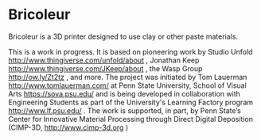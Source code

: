 # Bricoleur
Bricoleur is a 3D printer designed to use clay or other paste materials.

This is a work in progress. It is based on pioneering work by Studio Unfold http://www.thingiverse.com/unfold/about , Jonathan Keep http://www.thingiverse.com/JKeep/about , the Wasp Group http://ow.ly/Zt2tz , and more. The project was initiated by Tom Lauerman http://www.tomlauerman.com/ at Penn State University, School of Visual Arts https://sova.psu.edu/ and is being developed in collaboration with Engineering Students as part of the University's Learning Factory program http://www.lf.psu.edu/ . The work is supported, in part, by Penn State’s Center for Innovative Material Processing through Direct Digital Deposition (CIMP-3D, http://www.cimp-3d.org )
